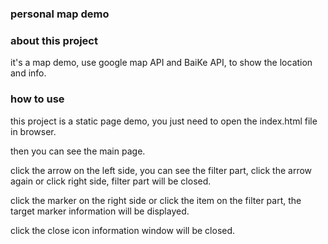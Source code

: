 ### personal map demo

### about this project

it's a map demo, use google map API and BaiKe API, to show the location and info.

### how to use

this project is a static page demo, you just need to open the index.html file in browser.

then you can see the main page.

click the arrow on the left side, you can see the filter part, click the arrow again or click right side, filter
part will be closed.

click the marker on the right side or click the item on the filter part, the target marker information will be displayed.

click the close icon information window will be closed.
